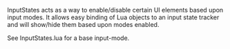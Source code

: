 InputStates acts as a way to enable/disable certain UI elements based upon input modes. It allows easy binding of Lua objects to an input state tracker and will show/hide them based upon modes enabled.

See InputStates.lua for a base input-mode.
